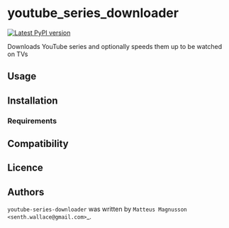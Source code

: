 # youtube_series_downloader

[![Latest PyPI version](https://img.shields.io/pypi/v/youtube_series_downloader.svg)](https://pypi.python.org/pypi/youtube_series_downloader)

Downloads YouTube series and optionally speeds them up to be watched on TVs

## Usage

## Installation

### Requirements

## Compatibility

## Licence

## Authors

`youtube-series-downloader` was written by `Matteus Magnusson <senth.wallace@gmail.com>`\_.
